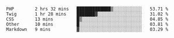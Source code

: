 <!--START_SECTION:waka-->
```text
PHP        2 hrs 32 mins   █████████████▒░░░░░░░░░░░   53.71 % 
Twig       1 hr 28 mins    ███████▓░░░░░░░░░░░░░░░░░   31.02 % 
CSS        13 mins         █▒░░░░░░░░░░░░░░░░░░░░░░░   04.85 % 
Other      10 mins         █░░░░░░░░░░░░░░░░░░░░░░░░   03.81 % 
Markdown   9 mins          ▓░░░░░░░░░░░░░░░░░░░░░░░░   03.29 % 
```
<!--END_SECTION:waka-->
